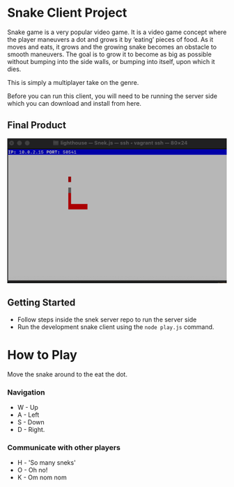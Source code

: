 # Snake Client Project

Snake game is a very popular video game. It is a video game concept where the player maneuvers a dot and grows it by ‘eating’ pieces of food. As it moves and eats, it grows and the growing snake becomes an obstacle to smooth maneuvers. The goal is to grow it to become as big as possible without bumping into the side walls, or bumping into itself, upon which it dies.

This is simply a multiplayer take on the genre.

Before you can run this client, you will need to be running the server side which you can download and install from here. 

## Final Product

!["snake game"](snakegame.png)



## Getting Started

- Follow steps inside the snek server repo to run the server side
- Run the development snake client using the `node play.js` command.


# How to Play
Move the snake around to the eat the dot.

### Navigation
* W - Up
* A - Left
* S - Down
* D - Right.

### Communicate with other players
* H - 'So many sneks'
* O - Oh no!
* K - Om nom nom




